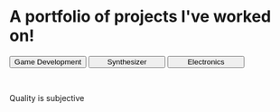 <html>
  
 <h1> 
    A portfolio of projects I've worked on!
</h1>

<div style="width:90%">
 <button type="button" style="width:30%" onclick="changeContent('GameDev/GameDev.html')"> Game Development </button>
 <button type="button" style="width:30%" onclick="changeContent('Synth/Synthesizer.html')"> Synthesizer </button>
 <button type="button" style="width:30%" onclick="changeContent('Electronics/Electronics.html')"> Electronics </button>
 <!--<a href="https://GuavTek.github.io/testing">
  <button type="button" style="width:30%"> Testing </button>
 </a> -->
</div>

<div id="content">  </div>

&emsp;
<p> Quality is subjective </p>

<script>
async function changeContent(page) {
  const contentDiv = document.getElementById("content");
 contentDiv.innerHTML = await fetchHtmlAsText(page);
}  
 
async function fetchHtmlAsText(url) {
    return await (await fetch(url)).text();
}
</script>

</html>
